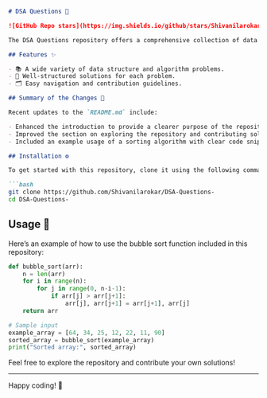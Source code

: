 ```markdown
# DSA Questions 🤖

![GitHub Repo stars](https://img.shields.io/github/stars/Shivanilarokar/DSA-Questions-) ![GitHub forks](https://img.shields.io/github/forks/Shivanilarokar/DSA-Questions-) ![GitHub issues](https://img.shields.io/github/issues/Shivanilarokar/DSA-Questions-)

The DSA Questions repository offers a comprehensive collection of data structures and algorithms problems, designed to sharpen your coding and problem-solving skills.

## Features ✨

- 📚 A wide variety of data structure and algorithm problems.
- 🔧 Well-structured solutions for each problem.
- 🗂️ Easy navigation and contribution guidelines.

## Summary of the Changes 💖

Recent updates to the `README.md` include:

- Enhanced the introduction to provide a clearer purpose of the repository.
- Improved the section on exploring the repository and contributing solutions.
- Included an example usage of a sorting algorithm with clear code snippets.

## Installation ⚙️

To get started with this repository, clone it using the following command:

```bash
git clone https://github.com/Shivanilarokar/DSA-Questions-
cd DSA-Questions-
```

## Usage 📖

Here’s an example of how to use the bubble sort function included in this repository:

```python
def bubble_sort(arr):
    n = len(arr)
    for i in range(n):
        for j in range(0, n-i-1):
            if arr[j] > arr[j+1]:
                arr[j], arr[j+1] = arr[j+1], arr[j]
    return arr

# Sample input
example_array = [64, 34, 25, 12, 22, 11, 90]
sorted_array = bubble_sort(example_array)
print("Sorted array:", sorted_array)
```

Feel free to explore the repository and contribute your own solutions!

---

Happy coding! 🎉
```